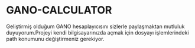 # GANO-CALCULATOR
Geliştirmiş olduğum GANO hesaplayıcısını sizlerle paylaşmaktan mutluluk duyuyorum.Projeyi kendi bilgisayarınızda açmak için dosyayı işlemlerindeki path konumunu değiştirmeniz gerekiyor.

